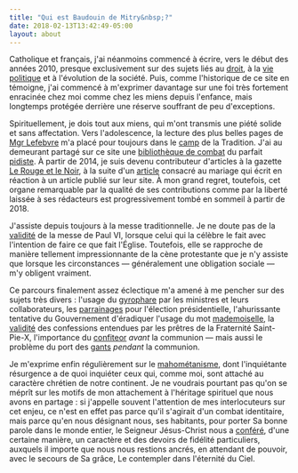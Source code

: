 ```yaml
---
title: "Qui est Baudouin de Mitry&nbsp;?"
date: 2018-02-13T13:42:49-05:00
layout: about
---
```


Catholique et français, j'ai néanmoins commencé à écrire, vers le début des années 2010, presque exclusivement sur des sujets liés au [droit](/tags/droit/), à la [vie politique](/tags/politique/) et à l'évolution de la société. Puis, comme l'historique de ce site en témoigne, j'ai commencé à m'exprimer davantage sur une foi très fortement enracinée chez moi comme chez les miens depuis l'enfance, mais longtemps protégée derrière une réserve souffrant de peu d'exceptions.

Spirituellement, je dois tout aux miens, qui m'ont transmis une piété solide et sans affectation. Vers l'adolescence,  la lecture des plus belles pages de [Mgr Lefebvre](/posts/priere-pour-la-glorification-de-mgr-lefebvre/) m'a placé pour toujours dans le [camp](/tags/fsspx/) de la Tradition. J'ai au demeurant partagé sur ce site une [bibliothèque de combat](/posts/la-bibliotheque-de-combat-du-parfait-pidiste/) du parfait [pidiste](https://fr.wikipedia.org/wiki/Fraternité_sacerdotale_Saint-Pie-X). À partir de 2014, je suis devenu contributeur d'articles à la gazette [Le Rouge et le Noir](https://www.lerougeetlenoir.org), à la suite d'un [article](/posts/le-mariage-est-il-toujours-un-sacrement/) consacré au mariage qui écrit en réaction à un article publié sur leur site. À mon grand regret, toutefois, cet organe remarquable par la qualité de ses contributions comme par la liberté laissée à ses rédacteurs est progressivement tombé en sommeil à partir de 2018. 

J'assiste depuis toujours à la messe traditionnelle.  Je ne doute pas de la [validité](/posts/mgr-williamson-sur-la-validite-des-rites-de-paul-vi/) de la messe de Paul VI, lorsque celui qui la célèbre le fait avec l'intention de faire ce que fait l'Église. Toutefois, elle se rapproche de manière tellement impressionnante de la cène protestante que je n'y assiste que lorsque les circonstances — généralement une obligation sociale — m'y obligent vraiment.

Ce parcours finalement assez éclectique m'a amené à me pencher sur des sujets très divers&nbsp;: l'usage du [gyrophare](/posts/le-vol-de-nadine-morano/) par les ministres et leurs collaborateurs, les [parrainages](/posts/marine-le-pen-et-les-cinq-cents-signatures/) pour l'élection présidentielle, l'ahurissante tentative du Gouvernement d'éradiquer l'usage du mot [mademoiselle](/posts/madame-mademoiselle-monsieur/), la [validité](/posts/les-confessions-entendues-par-les-pretres-de-la-fsspx-sont-elles-valides/) des confessions entendues par les prêtres de la Fraternité Saint-Pie-X, l'importance du [confiteor](/posts/le-confiteor-avant-la-communion/) _avant_ la communion — mais aussi le problème du port des [gants](/posts/de-la-sainte-communion-et-des-gants/) _pendant_ la communion.

Je m'exprime enfin régulièrement sur le [mahométanisme](/tags/mahométanisme/), dont l'inquiétante résurgence a de quoi inquiéter ceux qui, comme moi, sont attaché au caractère chrétien de notre continent.  Je ne voudrais pourtant pas qu'on se méprît sur les motifs de mon attachement à l'héritage spirituel que nous avons en partage&nbsp;: si j'appelle souvent l'attention de mes interlocuteurs sur cet enjeu, ce n'est en effet pas parce qu'il s'agirait d'un combat identitaire, mais parce qu'en nous désignant nous, ses habitants, pour porter Sa bonne parole dans le monde entier, le Seigneur Jésus-Christ nous a [conféré](/posts/eloge-de-la-charite-par-mgr-lefebvre/), d'une certaine manière, un caractère et des devoirs de fidélité particuliers, auxquels il importe que nous nous restions ancrés, en attendant de pouvoir, avec le secours de Sa grâce, Le contempler dans l'éternité du Ciel.
